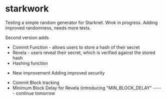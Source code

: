 # starkwork
Testing a simple random generator for Starknet. Wrok in progress.
Adding improved randomness, needs more tests.

Second version adds
- Commit Function - allows users to store a hash of their secret
- Revela - users reveal their secret, which is verified against the stored hash
- Hashing function

* New improvement
Adding improved security
- Commit Block tracking
- Minimum Block Delay for Revela (introducing "MIN_BLOCK_DELAY"
----- continue tomorrow
